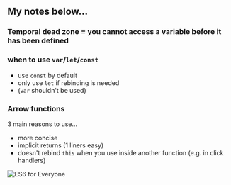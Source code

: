 ## My notes below...

### Temporal dead zone = you cannot access a variable before it has been defined

### when to use `var`/`let`/`const`
  - use `const` by default
  - only use `let` if rebinding is needed
  - (`var` shouldn't be used)

### Arrow functions
3 main reasons to use...
  - more concise
  - implicit returns (1 liners easy)
  - doesn't rebind `this` when you use inside another function (e.g. in click handlers)




![ES6 for Everyone](https://es6.io/images/es6-facebook-share.png?cool=yah)
